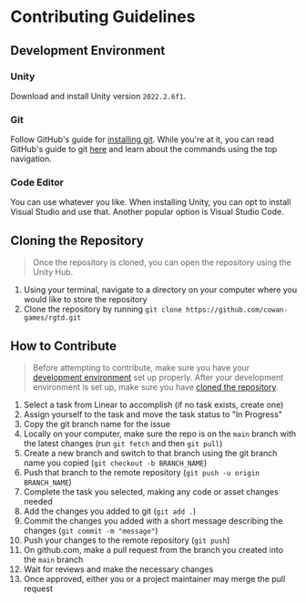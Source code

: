 # Contributing Guidelines

## Development Environment

### Unity

Download and install Unity version `2022.2.6f1`.

### Git

Follow GitHub's guide for [installing git](https://github.com/git-guides/install-git). While you're at it, you can read GitHub's guide to git [here](https://github.com/git-guides) and learn about the commands using the top navigation.

### Code Editor

You can use whatever you like. When installing Unity, you can opt to install Visual Studio and use that. Another popular option is Visual Studio Code.

## Cloning the Repository

> Once the repository is cloned, you can open the repository using the Unity Hub.

1. Using your terminal, navigate to a directory on your computer where you would like to store the repository
2. Clone the repository by running `git clone https://github.com/cowan-games/rgtd.git`

## How to Contribute

> Before attempting to contribute, make sure you have your [development environment](#development-environment) set up properly. After your development environment is set up, make sure you have [cloned the repository](#cloning-the-repository).

1. Select a task from Linear to accomplish (if no task exists, create one)
2. Assign yourself to the task and move the task status to "In Progress"
3. Copy the git branch name for the issue
4. Locally on your computer, make sure the repo is on the `main` branch with the latest changes (run `git fetch` and then `git pull`)
5. Create a new branch and switch to that branch using the git branch name you copied (`git checkout -b BRANCH_NAME`)
6. Push that branch to the remote repository (`git push -u origin BRANCH_NAME`)
7. Complete the task you selected, making any code or asset changes needed
8. Add the changes you added to git (`git add .`)
9. Commit the changes you added with a short message describing the changes (`git commit -m "message"`)
10. Push your changes to the remote repository (`git push`)
11. On github.com, make a pull request from the branch you created into the `main` branch
12. Wait for reviews and make the necessary changes
13. Once approved, either you or a project maintainer may merge the pull request
